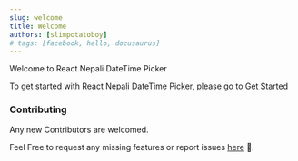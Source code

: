 ```yaml
---
slug: welcome
title: Welcome
authors: [slimpotatoboy]
# tags: [facebook, hello, docusaurus]
---
```


Welcome to React Nepali DateTime Picker

To get started with React Nepali DateTime Picker, please go to [Get Started](/docs/intro)

### Contributing

Any new Contributors are welcomed.

Feel Free to request any missing features or report issues [here](https://github.com/binodnepali/react-nepali-datetime-picker/issues) 🔗.